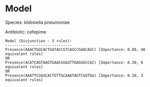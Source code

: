 
# Model

Species: klebsiella pneumoniae

Antibiotic: cefepime

```
Model (Disjunction - 3 rules):
------------------------------
Presence(AAACTGGCACTGATACCGTCAGCCGAACAGC) [Importance: 0.89, 48 equivalent rules]
OR
Presence(ACATCAGTAAGTGAACGGGGTTGAGGGCCGC) [Importance: 0.30, 6 equivalent rules]
OR
Presence(AAATTCGGGCACTGTTGCAAATAGTCGGTGG) [Importance: 0.18, 3 equivalent rules]

```


